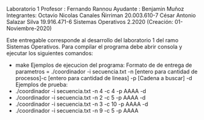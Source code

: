 
Laboratorio 1
Profesor   : Fernando Rannou
Ayudante   : Benjamin Muñoz
Integrantes:    Octavio Nicolas Canales Ñirriman 20.003.610-7
                César Antonio Salazar Silva  19.916.471-6
Sistemas Operativos 2.2020  (Creación: 01-Noviembre-2020)

Este entregable corresponde al desarrollo del laboratorio 1 del ramo Sistemas Operativos.
Para compilar el programa debe abrir consola y ejecutar los siguientes comandos: 
- make
Ejemplos de ejecucion del programa:
Formato de de entrega de parametros = ./coordinador -i secuencia.txt -n [entero para cantidad de procesos]-c [entero para cantidad de lineas] -p [Cadena a buscar] -d
Ejemplos de prueba:
- ./coordinador -i secuencia.txt -n 4 -c 4 -p AAAA -d
- ./coordinador -i secuencia.txt -n 2 -c 5 -p AAAA -d
- ./coordinador -i secuencia.txt -n 3 -c 10 -p AAAA -d
- ./coordinador -i secuencia.txt -n 9 -c 5 -p AAAA
 
